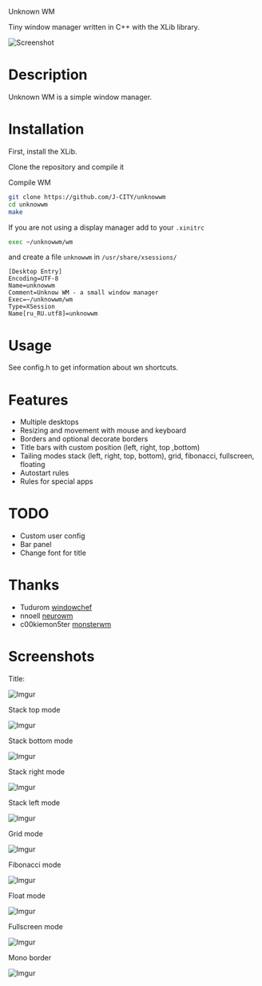 
Unknown WM


Tiny window manager written in C++ with the XLib library.

![Screenshot](https://github.com/J-CITY/unknowwm/blob/master/screens/0.png)

# Description
Unknown WM is a simple window manager.

# Installation

First, install the XLib.

Clone the repository and compile it

Compile WM

``` bash
git clone https://github.com/J-CITY/unknowwm
cd unknowwm
make
```

If you are not using a display manager add to your `.xinitrc`

```bash
exec ~/unknowwm/wm
```

and create a file `unknowwm` in `/usr/share/xsessions/`

```
[Desktop Entry]
Encoding=UTF-8
Name=unknowwm
Comment=Unknow WM - a small window manager
Exec=~/unknowwm/wm
Type=XSession
Name[ru_RU.utf8]=unknowwm
```

# Usage

See config.h to get information about wn shortcuts.

# Features

* Multiple desktops
* Resizing and movement with mouse and keyboard
* Borders and optional decorate borders
* Title bars with custom position (left, right, top ,bottom)
* Tailing modes stack (left, right, top, bottom), grid, fibonacci, fullscreen, floating
* Autostart rules
* Rules for special apps

# TODO

* Custom user config
* Bar panel
* Change font for title

# Thanks

* Tudurom [windowchef](https://github.com/tudurom/windowchef)
* nnoell [neurowm](https://github.com/nnoell/neurowm)
* c00kiemon5ter [monsterwm](https://github.com/c00kiemon5ter/monsterwm)

# Screenshots

Title:

![Imgur](https://github.com/J-CITY/unknowwm/blob/master/screens/title.png)

Stack top mode

![Imgur](https://github.com/J-CITY/unknowwm/blob/master/screens/st.png)

Stack bottom mode

![Imgur](https://github.com/J-CITY/unknowwm/blob/master/screens/sb.png)

Stack right mode

![Imgur](https://github.com/J-CITY/unknowwm/blob/master/screens/sr.png)

Stack left mode

![Imgur](https://github.com/J-CITY/unknowwm/blob/master/screens/sl.png)

Grid mode

![Imgur](https://github.com/J-CITY/unknowwm/blob/master/screens/grid.png)

Fibonacci mode

![Imgur](https://github.com/J-CITY/unknowwm/blob/master/screens/fib.png)

Float mode

![Imgur](https://github.com/J-CITY/unknowwm/blob/master/screens/float.png)

Fullscreen mode

![Imgur](https://github.com/J-CITY/unknowwm/blob/master/screens/full.png)

Mono border

![Imgur](https://github.com/J-CITY/unknowwm/blob/master/screens/border.png)



